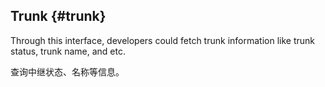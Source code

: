 ## Trunk {#trunk}

Through this interface, developers could fetch trunk information like trunk status, trunk name, and etc.

查询中继状态、名称等信息。

